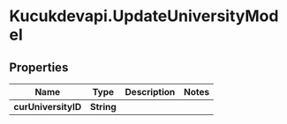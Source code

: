 # Kucukdevapi.UpdateUniversityModel

## Properties

Name | Type | Description | Notes
------------ | ------------- | ------------- | -------------
**curUniversityID** | **String** |  | 


